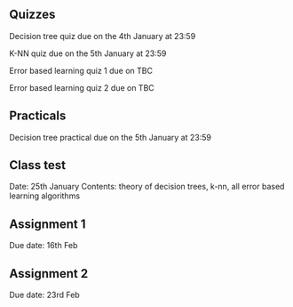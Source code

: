 Quizzes
-------
Decision tree quiz due on the 4th January at 23:59

K-NN quiz due on the 5th January at 23:59

Error based learning quiz 1 due on TBC

Error based learning quiz 2 due on TBC


Practicals
-----------

Decision tree practical due on the 5th January at 23:59


Class test
----------

Date: 25th January
Contents: theory of decision trees, k-nn, all error based learning algorithms


Assignment 1
------------

Due date: 16th Feb


Assignment 2
------------

Due date: 23rd Feb
